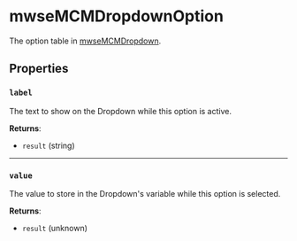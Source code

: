 # mwseMCMDropdownOption
<div class="search_terms" style="display: none">mwsemcmdropdownoption</div>

<!---
	This file is autogenerated. Do not edit this file manually. Your changes will be ignored.
	More information: https://github.com/MWSE/MWSE/tree/master/docs
-->

The option table in [mwseMCMDropdown](./mwseMCMDropdown.md#options).

## Properties

### `label`
<div class="search_terms" style="display: none">label</div>

The text to show on the Dropdown while this option is active.

**Returns**:

* `result` (string)

***

### `value`
<div class="search_terms" style="display: none">value</div>

The value to store in the Dropdown's variable while this option is selected.

**Returns**:

* `result` (unknown)


